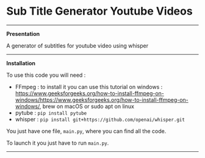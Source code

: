 # Sub Title Generator Youtube Videos

-------------------------------------------------------------------------------------------------------------------------------------------------------------------------------------------------------------------------

**Presentation**

A generator of subtitles for youtube video using whisper

-------------------------------------------------------------------------------------------------------------------------------------------------------------------------------------------------------------------------

**Installation**

To use this code you will need :
- FFmpeg :  to install it you can use this tutorial on windows : https://www.geeksforgeeks.org/how-to-install-ffmpeg-on-windows/https://www.geeksforgeeks.org/how-to-install-ffmpeg-on-windows/, brew on macOS or sudo apt on linux
- pytube : ```pip install pytube```
-  whisper : ```pip install git+https://github.com/openai/whisper.git ```

You just have one file, ```main.py```, where you can find all the code.

To launch it you just have to run ```main.py```.

-------------------------------------------------------------------------------------------------------------------------------------------------------------------------------------------------------------------------
